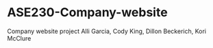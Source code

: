 # ASE230-Company-website
Company website project
Alli Garcia, Cody King, Dillon Beckerich, Kori McClure
